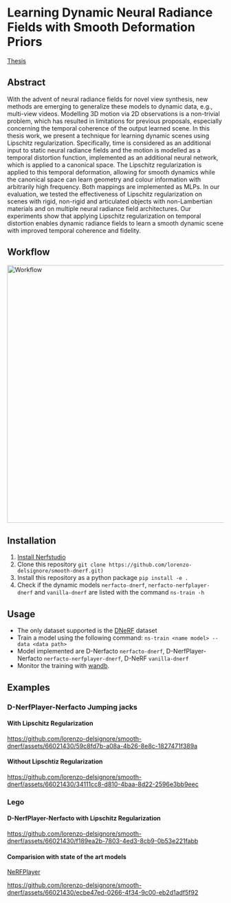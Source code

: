 ﻿# Learning Dynamic Neural Radiance Fields with Smooth Deformation Priors
[Thesis]()
## Abstract
With the advent of neural radiance fields for novel view synthesis, new methods are emerging to generalize these models to dynamic data, e.g., multi-view videos. Modelling 3D motion via 2D observations is a non-trivial problem, which has resulted in limitations for previous proposals, especially concerning the temporal coherence of the output learned scene. In this thesis work, we present a technique for learning dynamic scenes using Lipschitz regularization. Specifically, time is considered as an additional input to static neural radiance fields and the motion is modelled as a temporal distortion function, implemented as an additional neural network, which is applied to a canonical space. The Lipschitz regularization is applied to this temporal deformation, allowing for smooth dynamics while the canonical space can learn geometry and colour information with arbitrarily high frequency. Both mappings are implemented as MLPs. In our evaluation, we tested the effectiveness of Lipschitz regularization on scenes with rigid, non-rigid and articulated objects with non-Lambertian materials and on multiple neural radiance field architectures. Our experiments show that applying Lipschitz regularization on temporal distortion enables dynamic radiance fields to learn a smooth dynamic scene with improved temporal coherence and fidelity.
## Workflow
<img src="https://github.com/lorenzo-delsignore/smooth-dnerf/assets/66021430/a5ffd36c-9269-4fc1-9c62-e7b63141ce07" alt="Workflow" width="600">


## Installation
1. [Install Nerfstudio](https://docs.nerf.studio/quickstart/installation.html)
2. Clone this repository ```git clone https://github.com/lorenzo-delsignore/smooth-dnerf.git)```
3. Install this repository as a python package ```pip install -e .```
4. Check if the dynamic models ```nerfacto-dnerf```, ```nerfacto-nerfplayer-dnerf``` and ```vanilla-dnerf``` are listed with the command ```ns-train -h```
## Usage
- The only dataset supported is the [DNeRF](https://www.albertpumarola.com/research/D-NeRF/index.html) dataset
- Train a model using the following command: ```ns-train <name model> --data <data path>```
- Model implemented are D-Nerfacto ```nerfacto-dnerf```, D-NerfPlayer-Nerfacto ```nerfacto-nerfplayer-dnerf```, D-NeRF ```vanilla-dnerf```
- Monitor the training with [wandb](https://wandb.ai/).
## Examples
### D-NerfPlayer-Nerfacto Jumping jacks
#### With Lipschitz Regularization

https://github.com/lorenzo-delsignore/smooth-dnerf/assets/66021430/59c8fd7b-a08a-4b26-8e8c-1827471f389a
#### Without Lipschtiz Regularization
https://github.com/lorenzo-delsignore/smooth-dnerf/assets/66021430/34111cc8-d810-4baa-8d22-2596e3bb9eec
### Lego
#### D-NerfPlayer-Nerfacto with Lipschitz Regularization
https://github.com/lorenzo-delsignore/smooth-dnerf/assets/66021430/f189ea2b-7803-4ed3-8cb9-0b53e221fabb
#### Comparision with state of the art models
[NeRFPlayer](https://github.com/lsongx/nerfplayer-nerfstudio)

https://github.com/lorenzo-delsignore/smooth-dnerf/assets/66021430/ecbe47ed-0266-4f34-9c00-eb2d1adf5f92



